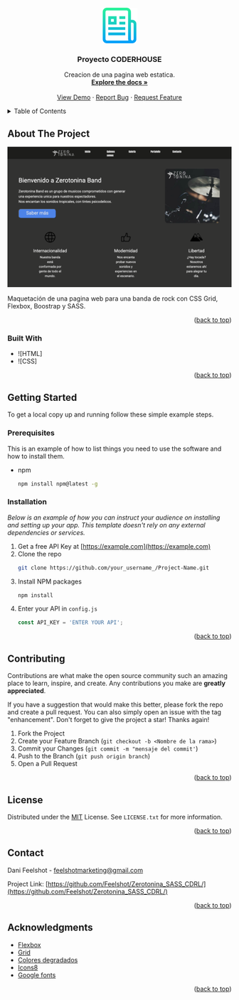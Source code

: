 <div id="top"></div>




<!-- PROJECT LOGO -->
<br />
<div align="center">
  <a href="https://github.com/Feelshot/Zerotonina_SASS_CDRL/">
    <img src="img/logo.png" alt="Logo" width="80" height="80">
  </a>

  <h3 align="center">Proyecto CODERHOUSE</h3>

  <p align="center">
    Creacion de una pagina web estatica.
    <br />
    <a href="https://github.com/Feelshot/Zerotonina_SASS_CDRL/"><strong>Explore the docs »</strong></a>
    <br />
    <br />
    <a href="https://zerotonina-sass-cdrl.vercel.app/">View Demo</a>
    ·
    <a href="https://github.com/Feelshot/Zerotonina_SASS_CDRL/issues">Report Bug</a>
    ·
    <a href="https://github.com/Feelshot/Zerotonina_SASS_CDRL/issues">Request Feature</a>
  </p>
</div>



<!-- TABLE OF CONTENTS -->
<details>
  <summary>Table of Contents</summary>
  <ol>
    <li>
      <a href="#about-the-project">About The Project</a>
      <ul>
        <li><a href="#built-with">Built With</a></li>
      </ul>
    </li>
    <li>
      <a href="#getting-started">Getting Started</a>
      <ul>
        <li><a href="#prerequisites">Prerequisites</a></li>
        <li><a href="#installation">Installation</a></li>
      </ul>
    </li>
    <li><a href="#contributing">Contributing</a></li>
    <li><a href="#license">License</a></li>
    <li><a href="#contact">Contact</a></li>
    <li><a href="#acknowledgments">Acknowledgments</a></li>
  </ol>
</details>



<!-- ABOUT THE PROJECT -->
## About The Project

![](img/screenshot.png)

Maquetación de una pagina web para una banda de rock con CSS Grid, Flexbox, Boostrap y SASS. 

<p align="right">(<a href="#top">back to top</a>)</p>


### Built With

* ![HTML]
* ![CSS]



<p align="right">(<a href="#top">back to top</a>)</p>



<!-- GETTING STARTED -->
## Getting Started

To get a local copy up and running follow these simple example steps.

### Prerequisites

This is an example of how to list things you need to use the software and how to install them.
* npm
  ```sh
  npm install npm@latest -g
  ```

### Installation

_Below is an example of how you can instruct your audience on installing and setting up your app. This template doesn't rely on any external dependencies or services._

1. Get a free API Key at [https://example.com](https://example.com)
2. Clone the repo
   ```sh
   git clone https://github.com/your_username_/Project-Name.git
   ```
3. Install NPM packages
   ```sh
   npm install
   ```
4. Enter your API in `config.js`
   ```js
   const API_KEY = 'ENTER YOUR API';
   ```

<p align="right">(<a href="#top">back to top</a>)</p>


<!-- CONTRIBUTING -->
## Contributing

Contributions are what make the open source community such an amazing place to learn, inspire, and create. Any contributions you make are **greatly appreciated**.

If you have a suggestion that would make this better, please fork the repo and create a pull request. You can also simply open an issue with the tag "enhancement".
Don't forget to give the project a star! Thanks again!

1. Fork the Project
2. Create your Feature Branch (`git checkout -b <Nombre de la rama>`)
3. Commit your Changes (`git commit -m "mensaje del commit'`)
4. Push to the Branch (`git push origin branch`)
5. Open a Pull Request

<p align="right">(<a href="#top">back to top</a>)</p>



<!-- LICENSE -->
## License

Distributed under the [MIT](/LICENSE.txt) License. See `LICENSE.txt` for more information.

<p align="right">(<a href="#top">back to top</a>)</p>



<!-- CONTACT -->
## Contact

Dani Feelshot - feelshotmarketing@gmail.com

Project Link: [https://github.com/Feelshot/Zerotonina_SASS_CDRL/](https://github.com/Feelshot/Zerotonina_SASS_CDRL/)

<p align="right">(<a href="#top">back to top</a>)</p>



<!-- ACKNOWLEDGMENTS -->
## Acknowledgments

* [Flexbox](https://css-tricks.com/snippets/css/a-guide-to-flexbox/)
* [Grid](https://css-tricks.com/snippets/css/complete-guide-grid/)
* [Colores degradados](https://mycolor.space/gradient3)
* [Icons8](https://icons8.com/icons)
* [Google fonts](https://fonts.google.com/)
<p align="right">(<a href="#top">back to top</a>)</p>



<!-- MARKDOWN LINKS & IMAGES -->
